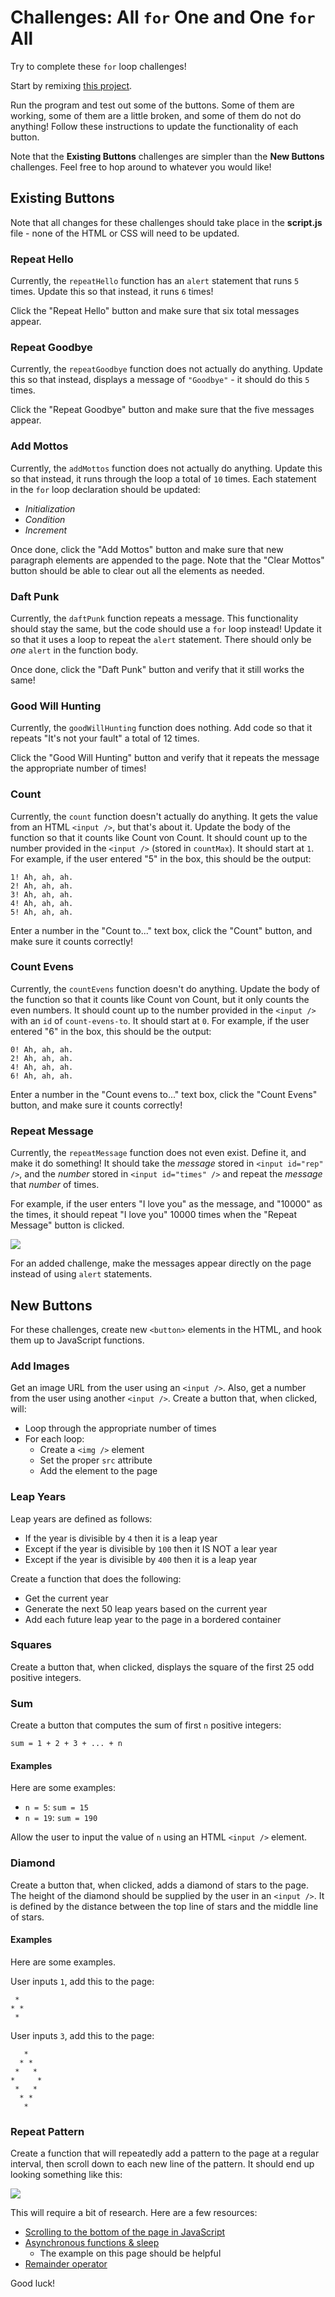# Challenges: All `for` One and One `for` All
Try to complete these `for` loop challenges!

Start by remixing [this project](https://hytop.onrender.com/c/allforone).

Run the program and test out some of the buttons. Some of them are working, some of them are a little broken, and some of them do not do anything! Follow these instructions to update the functionality of each button.

Note that the **Existing Buttons** challenges are simpler than the **New Buttons** challenges. Feel free to hop around to whatever you would like!

## Existing Buttons
Note that all changes for these challenges should take place in the **script.js** file - none of the HTML or CSS will need to be updated.

### Repeat Hello
Currently, the `repeatHello` function has an `alert` statement that runs `5` times. Update this so that instead, it runs `6` times!

Click the "Repeat Hello" button and make sure that six total messages appear.

### Repeat Goodbye
Currently, the `repeatGoodbye` function does not actually do anything. Update this so that instead, displays a message of `"Goodbye"` - it should do this `5` times.

Click the "Repeat Goodbye" button and make sure that the five messages appear.

### Add Mottos
Currently, the `addMottos` function does not actually do anything. Update this so that instead, it runs through the loop a total of `10` times. Each statement in the `for` loop declaration should be updated:

- _Initialization_
- _Condition_
- _Increment_

Once done, click the "Add Mottos" button and make sure that new paragraph elements are appended to the page. Note that the "Clear Mottos" button should be able to clear out all the elements as needed.

### Daft Punk
Currently, the `daftPunk` function repeats a message. This functionality should stay the same, but the code should use a `for` loop instead! Update it so that it uses a loop to repeat the `alert` statement. There should only be _one_ `alert` in the function body.

Once done, click the "Daft Punk" button and verify that it still works the same!

### Good Will Hunting
Currently, the `goodWillHunting` function does nothing. Add code so that it repeats "It's not your fault" a total of 12 times.

Click the "Good Will Hunting" button and verify that it repeats the message the appropriate number of times!

### Count
Currently, the `count` function doesn't actually do anything. It gets the value from an HTML `<input />`, but that's about it. Update the body of the function so that it counts like Count von Count. It should count up to the number provided in the `<input />` (stored in `countMax`). It should start at `1`. For example, if the user entered "5" in the box, this should be the output:

```
1! Ah, ah, ah.
2! Ah, ah, ah.
3! Ah, ah, ah.
4! Ah, ah, ah.
5! Ah, ah, ah.
```

Enter a number in the "Count to..." text box, click the "Count" button, and make sure it counts correctly!

### Count Evens
Currently, the `countEvens` function doesn't do anything. Update the body of the function so that it counts like Count von Count, but it only counts the even numbers. It should count up to the number provided in the `<input />` with an `id` of `count-evens-to`. It should start at `0`. For example, if the user entered "6" in the box, this should be the output:

```
0! Ah, ah, ah.
2! Ah, ah, ah.
4! Ah, ah, ah.
6! Ah, ah, ah.
```

Enter a number in the "Count evens to..." text box, click the "Count Evens" button, and make sure it counts correctly!

### Repeat Message
Currently, the `repeatMessage` function does not even exist. Define it, and make it do something! It should take the _message_ stored in `<input id="rep" />`, and the _number_ stored in `<input id="times" />` and repeat the _message_ that _number_ of times.

For example, if the user enters "I love you" as the message, and "10000" as the times, it should repeat "I love you" 10000 times when the "Repeat Message" button is clicked.

![](Assets/RepeatMessage.png)

For an added challenge, make the messages appear directly on the page instead of using `alert` statements.

## New Buttons
For these challenges, create new `<button>` elements in the HTML, and hook them up to JavaScript functions.

### Add Images
Get an image URL from the user using an `<input />`. Also, get a number from the user using another `<input />`. Create a button that, when clicked, will:

- Loop through the appropriate number of times
- For each loop:
    - Create a `<img />` element
    - Set the proper `src` attribute
    - Add the element to the page

### Leap Years
Leap years are defined as follows:

- If the year is divisible by `4` then it is a leap year
- Except if the year is divisible by `100` then it IS NOT a lear year
- Except if the year is divisible by `400` then it is a leap year

Create a function that does the following:

- Get the current year
- Generate the next 50 leap years based on the current year
- Add each future leap year to the page in a bordered container

### Squares
Create a button that, when clicked, displays the square of the first 25 odd positive integers.

### Sum
Create a button that computes the sum of first `n` positive integers:

```
sum = 1 + 2 + 3 + ... + n
```

#### Examples
Here are some examples:

- `n = 5`: `sum = 15`
- `n = 19`: `sum = 190`

Allow the user to input the value of `n` using an HTML `<input />` element.

### Diamond
Create a button that, when clicked, adds a diamond of stars to the page. The height of the diamond should be supplied by the user in an `<input />`. It is defined by the distance between the top line of stars and the middle line of stars.

#### Examples
Here are some examples.

User inputs `1`, add this to the page:
```
 *
* *
 *
```

User inputs `3`, add this to the page:
```
   *
  * *
 *   *
*     *
 *   *
  * *
   *
```

### Repeat Pattern
Create a function that will repeatedly add a pattern to the page at a regular interval, then scroll down to each new line of the pattern. It should end up looking something like this:

![](Assets/RepeatingPattern.gif)

This will require a bit of research. Here are a few resources:

- [Scrolling to the bottom of the page in JavaScript](https://stackoverflow.com/questions/11715646/scroll-automatically-to-the-bottom-of-the-page)
- [Asynchronous functions & sleep](https://stackoverflow.com/questions/951021/what-is-the-javascript-version-of-sleep)
    - The example on this page should be helpful
- [Remainder operator](https://developer.mozilla.org/en-US/docs/Web/JavaScript/Reference/Operators/Remainder)

Good luck!
